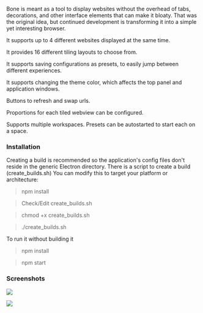 Bone is meant as a tool to display websites without the overhead of tabs, decorations, and other interface elements that can make it bloaty. That was the original idea, but continued development is transforming it into a simple yet interesting browser.

It supports up to 4 different websites displayed at the same time.

It provides 16 different tiling layouts to choose from.

It supports saving configurations as presets, to easily jump between different experiences.

It supports changing the theme color, which affects the top panel and application windows.

Buttons to refresh and swap urls.

Proportions for each tiled webview can be configured.

Supports multiple workspaces. Presets can be autostarted to start each on a space.

### Installation

Creating a build is recommended so the application's config files don't reside in the generic Electron directory.
There is a script to create a build (create_builds.sh)
You can modify this to target your platform or architecture:
>npm install

>Check/Edit create_builds.sh

>chmod +x create_builds.sh

>./create_builds.sh

To run it without building it
>npm install

>npm start

### Screenshots

![](https://i.imgur.com/p9lBtoH.png)

![](https://i.imgur.com/W9dYoL7.png)